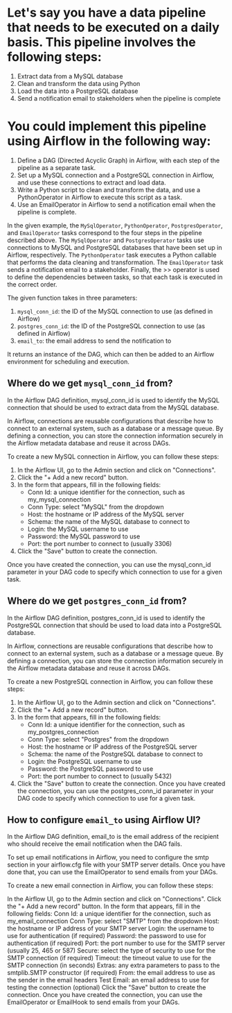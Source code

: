 # Let's say you have a data pipeline that needs to be executed on a daily basis. This pipeline involves the following steps:

1. Extract data from a MySQL database
2. Clean and transform the data using Python
3. Load the data into a PostgreSQL database
4. Send a notification email to stakeholders when the pipeline is complete

# You could implement this pipeline using Airflow in the following way:

1. Define a DAG (Directed Acyclic Graph) in Airflow, with each step of the pipeline as a separate task.
2. Set up a MySQL connection and a PostgreSQL connection in Airflow, and use these connections to extract and load data.
3. Write a Python script to clean and transform the data, and use a PythonOperator in Airflow to execute this script as a task.
4. Use an EmailOperator in Airflow to send a notification email when the pipeline is complete.

In the given example, the `MySqlOperator`, `PythonOperator`, `PostgresOperator`, and `EmailOperator` tasks correspond to the four steps in the pipeline described above. The `MySqlOperator` and `PostgresOperator` tasks use connections to MySQL and PostgreSQL databases that have been set up in Airflow, respectively. The `PythonOperator` task executes a Python callable that performs the data cleaning and transformation. The `EmailOperator` task sends a notification email to a stakeholder. Finally, the >> operator is used to define the dependencies between tasks, so that each task is executed in the correct order.

The given function takes in three parameters:

1. `mysql_conn_id`: the ID of the MySQL connection to use (as defined in Airflow)
2. `postgres_conn_id`: the ID of the PostgreSQL connection to use (as defined in Airflow)
3. `email_to`: the email address to send the notification to

It returns an instance of the DAG, which can then be added to an Airflow environment for scheduling and execution.

## Where do we get `mysql_conn_id` from?

In the Airflow DAG definition, mysql_conn_id is used to identify the MySQL connection that should be used to extract data from the MySQL database.

In Airflow, connections are reusable configurations that describe how to connect to an external system, such as a database or a message queue. By defining a connection, you can store the connection information securely in the Airflow metadata database and reuse it across DAGs.

To create a new MySQL connection in Airflow, you can follow these steps:

1. In the Airflow UI, go to the Admin section and click on "Connections".
2. Click the "+ Add a new record" button.
3. In the form that appears, fill in the following fields:
   * Conn Id: a unique identifier for the connection, such as my_mysql_connection
   * Conn Type: select "MySQL" from the dropdown
   * Host: the hostname or IP address of the MySQL server
   * Schema: the name of the MySQL database to connect to
   * Login: the MySQL username to use
   * Password: the MySQL password to use
   * Port: the port number to connect to (usually 3306)
4. Click the "Save" button to create the connection.

Once you have created the connection, you can use the mysql_conn_id parameter in your DAG code to specify which connection to use for a given task.

## Where do we get `postgres_conn_id` from?

In the Airflow DAG definition, postgres_conn_id is used to identify the PostgreSQL connection that should be used to load data into a PostgreSQL database.

In Airflow, connections are reusable configurations that describe how to connect to an external system, such as a database or a message queue. By defining a connection, you can store the connection information securely in the Airflow metadata database and reuse it across DAGs.

To create a new PostgreSQL connection in Airflow, you can follow these steps:

1. In the Airflow UI, go to the Admin section and click on "Connections".
2. Click the "+ Add a new record" button.
3. In the form that appears, fill in the following fields:
   * Conn Id: a unique identifier for the connection, such as my_postgres_connection
   * Conn Type: select "Postgres" from the dropdown
   * Host: the hostname or IP address of the PostgreSQL server
   * Schema: the name of the PostgreSQL database to connect to
   * Login: the PostgreSQL username to use
   * Password: the PostgreSQL password to use
   * Port: the port number to connect to (usually 5432)
4. Click the "Save" button to create the connection.
   Once you have created the connection, you can use the postgres_conn_id parameter in your DAG code to specify which connection to use for a given task.

## How to configure `email_to` using Airflow UI?

In the Airflow DAG definition, email_to is the email address of the recipient who should receive the email notification when the DAG fails.

To set up email notifications in Airflow, you need to configure the smtp section in your airflow.cfg file with your SMTP server details. Once you have done that, you can use the EmailOperator to send emails from your DAGs.

To create a new email connection in Airflow, you can follow these steps:

In the Airflow UI, go to the Admin section and click on "Connections".
Click the "+ Add a new record" button.
In the form that appears, fill in the following fields:
Conn Id: a unique identifier for the connection, such as my_email_connection
Conn Type: select "SMTP" from the dropdown
Host: the hostname or IP address of your SMTP server
Login: the username to use for authentication (if required)
Password: the password to use for authentication (if required)
Port: the port number to use for the SMTP server (usually 25, 465 or 587)
Secure: select the type of security to use for the SMTP connection (if required)
Timeout: the timeout value to use for the SMTP connection (in seconds)
Extras: any extra parameters to pass to the smtplib.SMTP constructor (if required)
From: the email address to use as the sender in the email headers
Test Email: an email address to use for testing the connection (optional)
Click the "Save" button to create the connection.
Once you have created the connection, you can use the EmailOperator or EmailHook to send emails from your DAGs.
